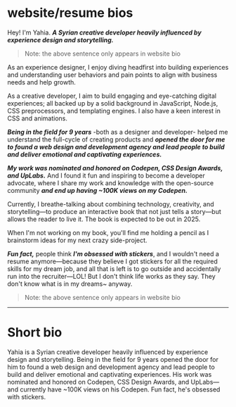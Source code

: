 # website/resume bios

Hey! I'm Yahia. ***A Syrian creative developer heavily influenced by experience design and storytelling.***
> Note: the above sentence only appears in website bio

As an experience designer, I enjoy diving headfirst into building experiences and understanding user behaviors and pain points to align with business needs and help growth.

As a creative developer, I aim to build engaging and eye-catching digital experiences; all backed up by a solid background in JavaScript, Node.js, CSS preprocessors, and templating engines. I also have a keen interest in CSS and animations.

***Being in the field for 9 years*** -both as a designer and developer- helped me understand the full-cycle of creating products and ***opened the door for me to found a web design and development agency and lead people to build and deliver emotional and captivating experiences.***

***My work was nominated and honored on Codepen, CSS Design Awards, and UpLabs.*** And I found it fun and inspiring to become a developer advocate, where I share my work and knowledge with the open-source community ***and end up having ~100K views on my Codepen.***

Currently, I breathe-talking about combining technology, creativity, and storytelling—to produce an interactive book that not just tells a story—but allows the reader to live it. The book is expected to be out in 2025.

When I'm not working on my book, you'll find me holding a pencil as I brainstorm ideas for my next crazy side-project.

***Fun fact,*** people think ***I'm obsessed with stickers***, and I wouldn't need a resume anymore—because they believe I got stickers for all the required skills for my dream job, and all that is left is to go outside and accidentally run into the recruiter—LOL! But I don't think life works as they say. They don't know what is in my dreams~ anyway.
> Note: the above sentence only appears in website bio

----

# Short bio
Yahia is a Syrian creative developer heavily influenced by experience design and storytelling. Being in the field for 9 years opened the door for him to found a web design and development agency and lead people to build and deliver emotional and captivating experiences. His work was nominated and honored on Codepen, CSS Design Awards, and UpLabs—and currently have ~100K views on his Codepen. Fun fact, he's obsessed with stickers.
